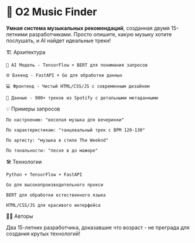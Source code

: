 # 🎵 O2 Music Finder

**Умная система музыкальных рекомендаций**, созданная двумя 15-летними разработчиками. Просто опишите, какую музыку хотите послушать, и AI найдет идеальные треки!

🏗️ Архитектура

    🧠 AI Модель - TensorFlow + BERT для понимания запросов

    🌐 Бэкенд - FastAPI + Go для обработки данных

    💻 Фронтенд - Чистый HTML/CSS/JS с современным дизайном

    🎵 Данные - 900+ треков из Spotify с детальными метаданными
💡 Примеры запросов

    По настроению: "веселая музыка для вечеринки"

    По характеристикам: "танцевальный трек с BPM 120-130"

    По артисту: "музыка в стиле The Weeknd"

    По тональности: "песня в до мажоре"

🛠️ Технологии

    Python + TensorFlow + FastAPI

    Go для высокопроизводительного прокси

    BERT для обработки естественного языка

    HTML/CSS/JS для красивого интерфейса

👨‍💻 Авторы

Два 15-летних разработчика, доказавшие что возраст - не преграда для создания крутых технологий!
